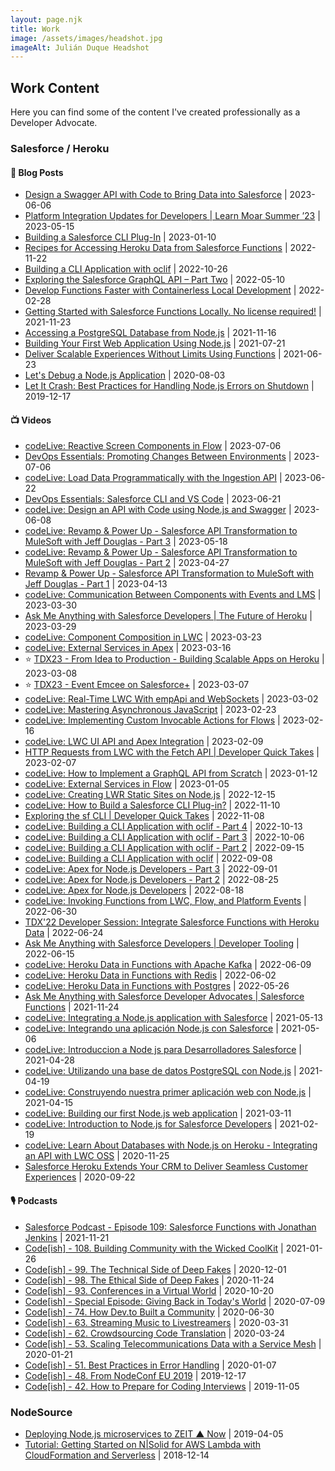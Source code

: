 ```yaml
---
layout: page.njk
title: Work
image: /assets/images/headshot.jpg
imageAlt: Julián Duque Headshot
---
```


## Work Content

Here you can find some of the content I've created professionally as a Developer Advocate.

### Salesforce / Heroku

#### 📝 Blog Posts

- [Design a Swagger API with Code to Bring Data into Salesforce](https://developer.salesforce.com/blogs/2023/06/design-a-swagger-api-with-code-to-bring-data-into-salesforce) | 2023-06-06
- [Platform Integration Updates for Developers | Learn Moar Summer ’23](https://developer.salesforce.com/blogs/2023/05/platform-integration-updates-for-developers-learn-moar-summer-23) | 2023-05-15
- [Building a Salesforce CLI Plug-In](https://developer.salesforce.com/blogs/2023/01/building-a-salesforce-cli-plug-in) | 2023-01-10
- [Recipes for Accessing Heroku Data from Salesforce Functions](https://developer.salesforce.com/blogs/2022/11/recipes-for-accessing-heroku-data-from-salesforce-functions) | 2022-11-22
- [Building a CLI Application with oclif](https://developer.salesforce.com/blogs/2022/10/building-a-cli-application-with-oclif) | 2022-10-26
- [Exploring the Salesforce GraphQL API – Part Two](https://developer.salesforce.com/blogs/2022/05/exploring-the-salesforce-graphql-api-part-two) | 2022-05-10
- [Develop Functions Faster with Containerless Local Development](https://developer.salesforce.com/blogs/2022/02/develop-functions-faster-with-containerless-local-development) | 2022-02-28
- [Getting Started with Salesforce Functions Locally. No license required!](https://developer.salesforce.com/blogs/2021/11/getting-started-with-salesforce-functions-locally-no-license-required) | 2021-11-23
- [Accessing a PostgreSQL Database from Node.js](https://developer.salesforce.com/blogs/2021/11/accessing-a-postgresql-database-from-node-js) | 2021-11-16
- [Building Your First Web Application Using Node.js](https://developer.salesforce.com/blogs/2021/07/building-your-first-web-application-using-node-js) | 2021-07-21
- [Deliver Scalable Experiences Without Limits Using Functions](https://developer.salesforce.com/blogs/2021/06/functions-announcement) | 2021-06-23
- [Let's Debug a Node.js Application](https://blog.heroku.com/debug-node-applications) | 2020-08-03
- [Let It Crash: Best Practices for Handling Node.js Errors on Shutdown](https://blog.heroku.com/best-practices-nodejs-errors) | 2019-12-17

#### 📺 Videos

- [codeLive: Reactive Screen Components in Flow](https://www.youtube.com/watch?v=-twwgjZbS4g) | 2023-07-06
- [DevOps Essentials: Promoting Changes Between Environments](https://www.youtube.com/watch?v=madDyi_EjYY) | 2023-07-06
- [codeLive: Load Data Programmatically with the Ingestion API](https://www.youtube.com/watch?v=usfUhzq5kl0) | 2023-06-22
- [DevOps Essentials: Salesforce CLI and VS Code](https://www.youtube.com/watch?v=GMC7jSY72es) | 2023-06-21
- [codeLive: Design an API with Code using Node.js and Swagger](https://www.youtube.com/watch?v=r7cjW_IlHHk) | 2023-06-08
- [codeLive: Revamp & Power Up - Salesforce API Transformation to MuleSoft with Jeff Douglas - Part 3](https://www.youtube.com/watch?v=DUCXGJS8-A4) | 2023-05-18
- [codeLive: Revamp & Power Up - Salesforce API Transformation to MuleSoft with Jeff Douglas - Part 2](https://www.youtube.com/watch?v=0durd-U827g) | 2023-04-27
- [Revamp & Power Up - Salesforce API Transformation to MuleSoft with Jeff Douglas - Part 1](https://www.youtube.com/watch?v=9P0xWswm6Cc) | 2023-04-13
- [codeLive: Communication Between Components with Events and LMS](https://www.youtube.com/watch?v=quvJ_SEIi2c) | 2023-03-30
- [Ask Me Anything with Salesforce Developers | The Future of Heroku](https://www.youtube.com/watch?v=1vUk-Jw1GZA) | 2023-03-29
- [codeLive: Component Composition in LWC](https://www.youtube.com/watch?v=w_olpVC9l00) | 2023-03-23
- [codeLive: External Services in Apex](https://www.youtube.com/watch?v=JreEjNhEd0c) | 2023-03-16
- ⭐ [TDX23 - From Idea to Production - Building Scalable Apps on Heroku](https://www.salesforce.com/plus/experience/trailblazerdx_2023/series/Developers_for_TrailblazerDX_2023/episode/episode-s1e2) | 2023-03-08
- ⭐ [TDX23 - Event Emcee on Salesforce+](https://www.salesforce.com/plus/experience/trailblazerdx_2023/series/TrailblazerDX_Highlights_from_TrailblazerDX_2023/episode/episode-s1e1) | 2023-03-07
- [codeLive: Real-Time LWC With empApi and WebSockets](https://www.youtube.com/watch?v=zRjoCB5xaq0) | 2023-03-02
- [codeLive: Mastering Asynchronous JavaScript](https://www.youtube.com/watch?v=dYc-YZSQ8dY) | 2023-02-23
- [codeLive: Implementing Custom Invocable Actions for Flows](https://www.youtube.com/watch?v=ZZvuYj8bMcA) | 2023-02-16
- [codeLive: LWC UI API and Apex Integration](https://www.youtube.com/watch?v=B_Pr2Ulf0xI) | 2023-02-09
- [HTTP Requests from LWC with the Fetch API | Developer Quick Takes](https://www.youtube.com/watch?v=kOZFk1obYdY) | 2023-02-07
- [codeLive: How to Implement a GraphQL API from Scratch](https://www.youtube.com/watch?v=WXSnXAhKvag) | 2023-01-12
- [codeLive: External Services in Flow](https://www.youtube.com/watch?v=zyaVA-Vhur8) | 2023-01-05
- [codeLive: Creating LWR Static Sites on Node.js](https://www.youtube.com/watch?v=V6BdUSOtU2c) | 2022-12-15
- [codeLive: How to Build a Salesforce CLI Plug-in?](https://www.youtube.com/watch?v=Hi9kS8mcEVE) | 2022-11-10
- [Exploring the sf CLI | Developer Quick Takes](https://www.youtube.com/watch?v=2EwZY5UX7fo) | 2022-11-08
- [codeLive: Building a CLI Application with oclif - Part 4](https://www.youtube.com/watch?v=67hxN6kLdXU) | 2022-10-13
- [codeLive: Building a CLI Application with oclif - Part 3](https://www.youtube.com/watch?v=D3DMWap-efk) | 2022-10-06
- [codeLive: Building a CLI Application with oclif - Part 2](https://www.youtube.com/watch?v=nzn-g-GZjk4) | 2022-09-15
- [codeLive: Building a CLI Application with oclif](https://www.youtube.com/watch?v=ro87riVVDRg) | 2022-09-08
- [codeLive: Apex for Node.js Developers - Part 3](https://www.youtube.com/watch?v=BavJyS64Rf4) | 2022-09-01
- [codeLive: Apex for Node.js Developers - Part 2](https://www.youtube.com/watch?v=MNAdl8vcrzU) | 2022-08-25
- [codeLive: Apex for Node.js Developers](https://www.youtube.com/watch?v=be9T9U6ZK-Y) | 2022-08-18
- [codeLive: Invoking Functions from LWC, Flow, and Platform Events](https://www.youtube.com/watch?v=s1-bsGyLBqs) | 2022-06-30
- [TDX'22 Developer Session: Integrate Salesforce Functions with Heroku Data](https://www.youtube.com/watch?v=qOaBPtCmSSI) | 2022-06-24
- [Ask Me Anything with Salesforce Developers | Developer Tooling](https://www.youtube.com/watch?v=dNrC-WZoVus) | 2022-06-15
- [codeLive: Heroku Data in Functions with Apache Kafka](https://www.youtube.com/watch?v=5GO7B109D6U) | 2022-06-09
- [codeLive: Heroku Data in Functions with Redis](https://www.youtube.com/watch?v=Eu-bZqCTGx8) | 2022-06-02
- [codeLive: Heroku Data in Functions with Postgres](https://www.youtube.com/watch?v=Q4dlw_eWctw) | 2022-05-26
- [Ask Me Anything with Salesforce Developer Advocates | Salesforce Functions](https://www.youtube.com/watch?v=BPhxTFE-D7Y) | 2021-11-24
- [codeLive: Integrating a Node.js application with Salesforce](https://www.youtube.com/watch?v=Vqkwdv8RAGk) | 2021-05-13
- [codeLive: Integrando una aplicación Node.js con Salesforce](https://www.youtube.com/watch?v=0ihvAJx6a38) | 2021-05-06
- [codeLive: Introduccion a Node js para Desarrolladores Salesforce](https://www.youtube.com/watch?v=ewBsz-UaGfI) | 2021-04-28
- [codeLive: Utilizando una base de datos PostgreSQL con Node.js](https://www.youtube.com/watch?v=EPiMnOJYrq0) | 2021-04-19
- [codeLive: Construyendo nuestra primer aplicación web con Node.js](https://www.youtube.com/watch?v=EKETFl1FNvQ) | 2021-04-15
- [codeLive: Building our first Node.js web application](https://www.youtube.com/watch?v=vqPr64AZdTQ) | 2021-03-11
- [codeLive: Introduction to Node.js for Salesforce Developers](https://www.youtube.com/watch?v=TLflnAJx_KA) | 2021-02-19
- [codeLive: Learn About Databases with Node.js on Heroku - Integrating an API with LWC OSS](https://www.youtube.com/watch?v=E_Cm4jHJ8JU) | 2020-11-25
- [Salesforce Heroku Extends Your CRM to Deliver Seamless Customer Experiences](https://www.youtube.com/watch?v=EQL3uXNKPmU) | 2020-09-22

#### 🎙 Podcasts

- [Salesforce Podcast - Episode 109: Salesforce Functions with Jonathan Jenkins](https://developer.salesforce.com/podcast/2021/11/episode-109-salesforce-functions-with-jonathan-jenkins) | 2021-11-21
- [Code[ish] - 108. Building Community with the Wicked CoolKit](https://www.heroku.com/podcasts/codeish/108-building-community-with-the-wicked-coolkit) | 2021-01-26
- [Code[ish] - 99. The Technical Side of Deep Fakes](https://www.heroku.com/podcasts/codeish/99-the-technical-side-of-deep-fakes) | 2020-12-01
- [Code[ish] - 98. The Ethical Side of Deep Fakes](https://www.heroku.com/podcasts/codeish/98-the-ethical-side-of-deep-fakes) | 2020-11-24
- [Code[ish] - 93. Conferences in a Virtual World](https://www.heroku.com/podcasts/codeish/93-conferences-in-a-virtual-world) | 2020-10-20
- [Code[ish] - Special Episode: Giving Back in Today's World](https://www.heroku.com/podcasts/codeish/special-episode-giving-back-in-todays-world) | 2020-07-09
- [Code[ish] - 74. How Dev.to Built a Community](https://www.heroku.com/podcasts/codeish/74-how-devto-built-a-community) | 2020-06-30
- [Code[ish] - 63. Streaming Music to Livestreamers](https://www.heroku.com/podcasts/codeish/63-streaming-music-to-livestreamers) | 2020-03-31
- [Code[ish] - 62. Crowdsourcing Code Translation](https://www.heroku.com/podcasts/codeish/62-crowdsourcing-code-translation) | 2020-03-24
- [Code[ish] - 53. Scaling Telecommunications Data with a Service Mesh](https://www.heroku.com/podcasts/codeish/53-scaling-telecommunications-data-with-a-service-mesh) | 2020-01-21
- [Code[ish] - 51. Best Practices in Error Handling](https://www.heroku.com/podcasts/codeish/51-best-practices-in-error-handling) | 2020-01-07
- [Code[ish] - 48. From NodeConf EU 2019](https://www.heroku.com/podcasts/codeish/48-from-nodeconf-eu-2019) | 2019-12-17
- [Code[ish] - 42. How to Prepare for Coding Interviews](https://www.heroku.com/podcasts/codeish/42-how-to-prepare-for-coding-interviews) | 2019-11-05

### NodeSource

- [Deploying Node.js microservices to ZEIT ▲ Now](https://nodesource.com/blog/deploying-nodejs-microservices-to-ZEIT) | 2019-04-05
- [Tutorial: Getting Started on N|Solid for AWS Lambda with CloudFormation and Serverless](https://nodesource.com/blog/tutorial-getting-started-monitoring-aws-lambda-serverless) | 2018-12-14
